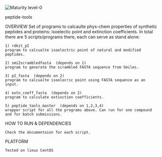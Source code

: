 ![Maturity level-0](https://img.shields.io/badge/Maturity%20Level-ML--0-red)

peptide-tools

OVERVIEW
    Set of programs to calcaulte phys-chem properties of synthetic peptides and proteins: isoelectic point and extinction coefficients.
    In total there are 5 scripts/programs there, each can serve as stand alone:

    1) rdkit_pI  
    program to calcualte isoelectric point of natural and modified peptides. 

    2) smi2scrambledfasta  (depends on 1)
    program to generate the scrambled FASTA sequence from Smiles.

    3) pI_fasta  (depends on 2)
    program to calcualte isoelecric point using FASTA sequence as an input.

    4) extn_coeff_fasta  (depends on 2)
    program to calculate extinction coefficients.

    5) peptide_tools_master  (depends on 1,2,3,4)
    wrapper script for all the programs above. Can run for one compound and for batch submissions.


HOW TO RUN & DEPENDENCIES 

    Check the documentaion for each script. 

PLATFORM

    Tested on linux CentOS


